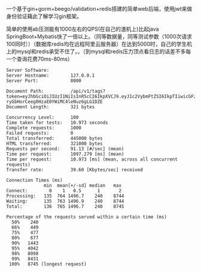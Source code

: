 一个基于gin+gorm+beego/validation+redis搭建的简单web后端，使用jwt来做身份验证藉此了解学习gin框架。

简单的使用ab压测能有1000左右的QPS(在自己的渣机上)比起java SpringBoot+Mybatis快了一倍以上。（同等数据量，同等测试参数（1000次请求100同时））（数据库redis均在远程阿里云服务器）在达到5000时，自己的学生机上的mysql和redis承受不住了。。（到mysql和redis压力顶点看日志的话差不多每一个查询花费70ms-80ms）

```
Server Software:
Server Hostname:        127.0.0.1
Server Port:            8000

Document Path:          /api/v1/tags?token=eyJhbGciOiJIUzI1NiIsInR5cCI6IkpXVCJ9.eyJ1c2VybmFtZSI6IkpTIiwicGFzc3dvcmQiOiIxMjM0NTYiLCJleHAiOjE1ODQ3MTgzMzQsImlzcyI6Imdpbi1ibG9nIn0.Iu73L9-ryGbHorCeeg8HzaE0YWiMC4leNuz6gLG1DZE
Document Length:        321 bytes

Concurrency Level:      100
Time taken for tests:   10.973 seconds
Complete requests:      1000
Failed requests:        0
Total transferred:      445000 bytes
HTML transferred:       321000 bytes
Requests per second:    91.13 [#/sec] (mean)
Time per request:       1097.279 [ms] (mean)
Time per request:       10.973 [ms] (mean, across all concurrent requests)
Transfer rate:          39.60 [Kbytes/sec] received

Connection Times (ms)
              min  mean[+/-sd] median   max
Connect:        0    1   0.5      1       2
Processing:   135  764 1496.7    240    8744
Waiting:      135  763 1496.9    240    8744
Total:        136  765 1496.7    240    8745

Percentage of the requests served within a certain time (ms)
  50%    240
  66%    449
  75%    477
  80%    677
  90%   1443
  95%   4042
  98%   8098
  99%   8431
 100%   8745 (longest request)
```



